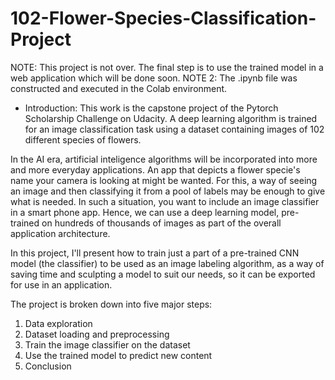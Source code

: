 # 102-Flower-Species-Classification-Project

NOTE: This project is not over. The final step is to use the trained model in a web application which will be done soon.
NOTE 2: The .ipynb file was constructed and executed in the Colab environment.

* Introduction:
This work is the capstone project of the Pytorch Scholarship Challenge on Udacity. A deep learning algorithm is trained for an image classification task using a dataset containing images of 102 different species of flowers.

In the AI era, artificial inteligence algorithms will be incorporated into more and more everyday applications. An app that depicts a flower specie's name your camera is looking at might be wanted. For this, a way of seeing an image and then classifying it from a pool of labels may be enough to give what is needed. In such a situation, you want to include an image classifier in a smart phone app. Hence, we can use a deep learning model, pre-trained on hundreds of thousands of images as part of the overall application architecture.

In this project, I'll present how to train just a part of a pre-trained CNN model (the classifier) to be used as an image labeling algorithm, as a way of saving time and sculpting a model to suit our needs, so it can be exported for use in an application.

The project is broken down into five major steps:
1) Data exploration
2) Dataset loading and preprocessing
3) Train the image classifier on the dataset
4) Use the trained model to predict new content
5) Conclusion
